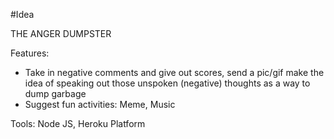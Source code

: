 #Idea

THE ANGER DUMPSTER

Features: 
- Take in negative comments and give out scores, send a pic/gif make the idea of speaking out those unspoken (negative) thoughts as a way to dump garbage
- Suggest fun activities: Meme, Music


Tools: Node JS, Heroku Platform

